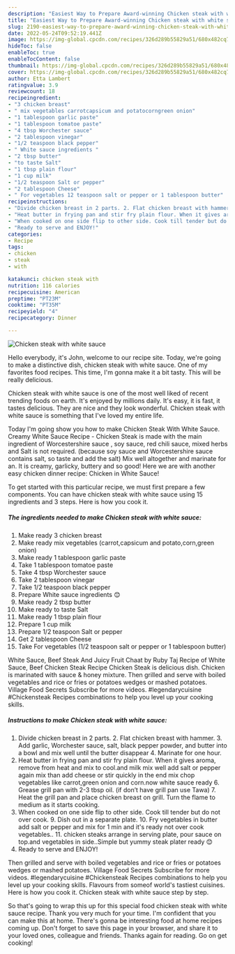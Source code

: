 ```yaml
---
description: "Easiest Way to Prepare Award-winning Chicken steak with white sauce"
title: "Easiest Way to Prepare Award-winning Chicken steak with white sauce"
slug: 2190-easiest-way-to-prepare-award-winning-chicken-steak-with-white-sauce
date: 2022-05-24T09:52:19.441Z
image: https://img-global.cpcdn.com/recipes/326d289b55829a51/680x482cq70/chicken-steak-with-white-sauce-recipe-main-photo.jpg
hideToc: false
enableToc: true
enableTocContent: false
thumbnail: https://img-global.cpcdn.com/recipes/326d289b55829a51/680x482cq70/chicken-steak-with-white-sauce-recipe-main-photo.jpg
cover: https://img-global.cpcdn.com/recipes/326d289b55829a51/680x482cq70/chicken-steak-with-white-sauce-recipe-main-photo.jpg
author: Etta Lambert
ratingvalue: 3.9
reviewcount: 18
recipeingredient:
- "3 chicken breast"
- " mix vegetables carrotcapsicum and potatocorngreen onion"
- "1 tablespoon garlic paste"
- "1 tablespoon tomatoe paste"
- "4 tbsp Worchester sauce"
- "2 tablespoon vinegar"
- "1/2 teaspoon black pepper"
- " White sauce ingredients "
- "2 tbsp butter"
- "to taste Salt"
- "1 tbsp plain flour"
- "1 cup milk"
- "1/2 teaspoon Salt or pepper"
- "2 tablespoon Cheese"
- " For vegetables 12 teaspoon salt or pepper or 1 tablespoon butter"
recipeinstructions:
- "Divide chicken breast in 2 parts. 2. Flat chicken breast with hammer. 3. Add garlic, Worchester sauce, salt, black pepper powder, and butter into a bowl and mix well until the butter disappear 4. Marinate for one hour."
- "Heat butter in frying pan and stir fry plain flour. When it gives aroma, remove from heat and mix to cool.and milk mix well add salt or pepper again mix than add cheese or stir quickly in the end mix chop vegetables like carrot,green onion and corn.now white sauce ready 6. Grease grill pan with 2-3 tbsp oil. (if don’t have grill pan use Tawa) 7. Heat the grill pan and place chicken breast on grill. Turn the flame to medium as it starts cooking."
- "When cooked on one side flip to other side. Cook till tender but do not over cook. 9. Dish out in a separate plate. 10. Fry vegetables in butter add salt or pepper and mix for 1 min and it&#39;s ready not over cook vegetables.. 11. chicken steaks arrange in serving plate, pour sauce on top.and vegetables in side..Simple but yummy steak plater ready 😊"
- "Ready to serve and ENJOY!"
categories:
- Recipe
tags:
- chicken
- steak
- with

katakunci: chicken steak with 
nutrition: 116 calories
recipecuisine: American
preptime: "PT23M"
cooktime: "PT35M"
recipeyield: "4"
recipecategory: Dinner

---
```



![Chicken steak with white sauce](https://img-global.cpcdn.com/recipes/326d289b55829a51/680x482cq70/chicken-steak-with-white-sauce-recipe-main-photo.jpg)

Hello everybody, it's John, welcome to our recipe site. Today, we're going to make a distinctive dish, chicken steak with white sauce. One of my favorites food recipes. This time, I'm gonna make it a bit tasty. This will be really delicious.

Chicken steak with white sauce is one of the most well liked of recent trending foods on earth. It's enjoyed by millions daily. It's easy, it is fast, it tastes delicious. They are nice and they look wonderful. Chicken steak with white sauce is something that I've loved my entire life.

Today I&#39;m going show you how to make Chicken Steak With White Sauce. Creamy White Sauce Recipe - Chicken Steak is made with the main ingredient of Worcestershire sauce , soy sauce, red chili sauce, mixed herbs and Salt is not required. (because soy sauce and Worcestershire sauce contains salt, so taste and add the salt) Mix well altogether and marinate for an. It is creamy, garlicky, buttery and so good! Here we are with another easy chicken dinner recipe: Chicken in White Sauce!


To get started with this particular recipe, we must first prepare a few components. You can have chicken steak with white sauce using 15 ingredients and 3 steps. Here is how you cook it.

<!--inarticleads1-->

##### The ingredients needed to make Chicken steak with white sauce:

1. Make ready 3 chicken breast
1. Make ready  mix vegetables (carrot,capsicum and potato,corn,green onion)
1. Make ready 1 tablespoon garlic paste
1. Take 1 tablespoon tomatoe paste
1. Take 4 tbsp Worchester sauce
1. Take 2 tablespoon vinegar
1. Take 1/2 teaspoon black pepper
1. Prepare  White sauce ingredients 😊
1. Make ready 2 tbsp butter
1. Make ready to taste Salt
1. Make ready 1 tbsp plain flour
1. Prepare 1 cup milk
1. Prepare 1/2 teaspoon Salt or pepper
1. Get 2 tablespoon Cheese
1. Take  For vegetables (1/2 teaspoon salt or pepper or 1 tablespoon butter)


White Sauce, Beef Steak And Juicy Fruit Chaat by Ruby Taj Recipe of White Sauce, Beef Chicken Steak Recipe Chicken Steak is delicious dish. Chicken is marinated with sauce &amp; honey mixture. Then grilled and serve with boiled vegetables and rice or fries or potatoes wedges or mashed potatoes. Village Food Secrets Subscribe for more videos. #legendarycuisine #Chickensteak Recipes combinations to help you level up your cooking skills. 

<!--inarticleads2-->

##### Instructions to make Chicken steak with white sauce:

1. Divide chicken breast in 2 parts. 2. Flat chicken breast with hammer. 3. Add garlic, Worchester sauce, salt, black pepper powder, and butter into a bowl and mix well until the butter disappear 4. Marinate for one hour.
1. Heat butter in frying pan and stir fry plain flour. When it gives aroma, remove from heat and mix to cool.and milk mix well add salt or pepper again mix than add cheese or stir quickly in the end mix chop vegetables like carrot,green onion and corn.now white sauce ready 6. Grease grill pan with 2-3 tbsp oil. (if don’t have grill pan use Tawa) 7. Heat the grill pan and place chicken breast on grill. Turn the flame to medium as it starts cooking.
1. When cooked on one side flip to other side. Cook till tender but do not over cook. 9. Dish out in a separate plate. 10. Fry vegetables in butter add salt or pepper and mix for 1 min and it&#39;s ready not over cook vegetables.. 11. chicken steaks arrange in serving plate, pour sauce on top.and vegetables in side..Simple but yummy steak plater ready 😊
1. Ready to serve and ENJOY!

Then grilled and serve with boiled vegetables and rice or fries or potatoes wedges or mashed potatoes. Village Food Secrets Subscribe for more videos. #legendarycuisine #Chickensteak Recipes combinations to help you level up your cooking skills. Flavours from someof world&#39;s tastiest cuisines. Here is how you cook it. Chicken steak with white sauce step by step. 

So that's going to wrap this up for this special food chicken steak with white sauce recipe. Thank you very much for your time. I'm confident that you can make this at home. There's gonna be interesting food at home recipes coming up. Don't forget to save this page in your browser, and share it to your loved ones, colleague and friends. Thanks again for reading. Go on get cooking!
